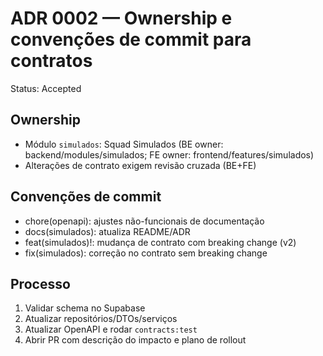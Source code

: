 # ADR 0002 — Ownership e convenções de commit para contratos

Status: Accepted

## Ownership
- Módulo `simulados`: Squad Simulados (BE owner: backend/modules/simulados; FE owner: frontend/features/simulados)
- Alterações de contrato exigem revisão cruzada (BE+FE)

## Convenções de commit
- chore(openapi): ajustes não-funcionais de documentação
- docs(simulados): atualiza README/ADR
- feat(simulados)!: mudança de contrato com breaking change (v2)
- fix(simulados): correção no contrato sem breaking change

## Processo
1. Validar schema no Supabase
2. Atualizar repositórios/DTOs/serviços
3. Atualizar OpenAPI e rodar `contracts:test`
4. Abrir PR com descrição do impacto e plano de rollout

